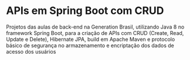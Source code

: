 # APIs em Spring Boot com CRUD

Projetos das aulas de back-end na Generation Brasil, utilizando Java 8 no framework Spring Boot, para a criação de APIs com CRUD (Create, Read, Update e Delete), Hibernate JPA, build em Apache Maven e protocolo básico de segurança no armazenamento e encriptação dos dados de acesso dos usuários
